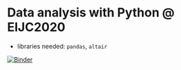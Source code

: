 # Data analysis with Python @ EIJC2020

- libraries needed: `pandas`, `altair`

[![Binder](https://mybinder.org/badge_logo.svg)](https://mybinder.org/v2/gh/zufanka/DataAnalysisPython_DataHarvest2020/master)
